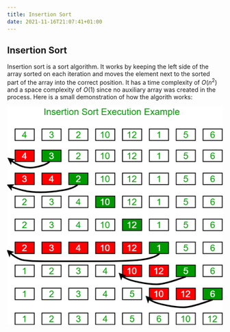 ```yaml
---
title: Insertion Sort
date: 2021-11-16T21:07:41+01:00
---
```

## Insertion Sort
Insertion sort is a sort algorithm. It works by keeping the left side of the array sorted on each iteration and moves the element next to the sorted part of the array into the correct position. It has a time complexity of $O(n^2)$ and a space complexity of $O(1)$ since no auxiliary array was created in the process. Here is a small demonstration of how the algorith works:

![Image](/Images/DA3CF7B7-6332-41BA-86A5-34817A00DA6C.png)